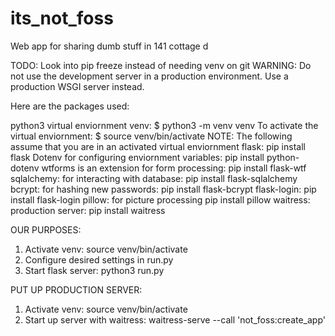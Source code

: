 # its_not_foss
Web app for sharing dumb stuff in 141 cottage d 

TODO: Look into pip freeze instead of needing venv on git
 WARNING: Do not use the development server in a production environment.
   Use a production WSGI server instead.

Here are the packages used:

python3
virtual enviornment venv:
    $ python3 -m venv venv
To activate the virtual enviornment:
    $ source venv/bin/activate
NOTE: The following assume that you are in an activated virtual enviornment
flask: 
    pip install flask
Dotenv for configuring enviornment variables:
    pip install python-dotenv
wtforms is an extension for form processing:
    pip install flask-wtf
sqlalchemy: for interacting with database:
    pip install flask-sqlalchemy
bcrypt: for hashing new passwords:
    pip install flask-bcrypt
flask-login: 
    pip install flask-login
pillow: for picture processing
    pip install pillow
waitress: production server:
    pip install waitress


OUR PURPOSES:
1. Activate venv:
        source venv/bin/activate
2. Configure desired settings in run.py
3. Start flask server:
        python3 run.py

PUT UP PRODUCTION SERVER:

1. Activate venv:
        source venv/bin/activate
2. Start up server with waitress:
        waitress-serve --call 'not_foss:create_app'
